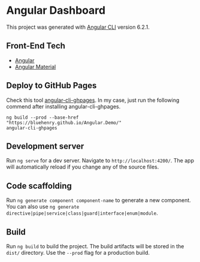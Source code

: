 # Angular Dashboard 

This project was generated with [Angular CLI](https://github.com/angular/angular-cli) version 6.2.1.

## Front-End Tech
- [Angular](https://angular.io/) 
- [Angular Material](https://material.angular.io/) 

## Deploy to GitHub Pages
Check this tool [angular-cli-ghpages](https://github.com/angular-schule/angular-cli-ghpages).
In my case, just run the following commend after installing angular-cli-ghpages.
```
ng build --prod --base-href "https://bluehenry.github.io/Angular.Demo/"
angular-cli-ghpages
```

## Development server
Run `ng serve` for a dev server. Navigate to `http://localhost:4200/`. The app will automatically reload if you change any of the source files.

## Code scaffolding

Run `ng generate component component-name` to generate a new component. You can also use `ng generate directive|pipe|service|class|guard|interface|enum|module`.

## Build

Run `ng build` to build the project. The build artifacts will be stored in the `dist/` directory. Use the `--prod` flag for a production build.


